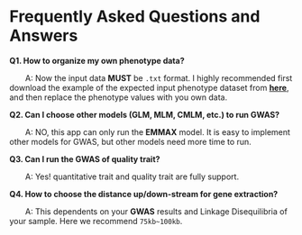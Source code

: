 # Frequently Asked Questions and Answers


**Q1. How to organize my own phenotype data?**

&emsp;&emsp;A: Now the input data **MUST** be `.txt` format. I highly recommended first download the example of the expected input phenotype dataset from <a href="http://10.75.29.207/lab_pub_file/file/sample_phenotype.txt" target="_blank">**here**</a>, and then replace the phenotype values with you own data.


**Q2. Can I choose other models (GLM, MLM, CMLM, etc.) to run GWAS?**

&emsp;&emsp;A: NO, this app can only run the **EMMAX** model. It is easy to implement other models for GWAS, but other models need more time to run.

**Q3. Can I run the  GWAS of quality trait?**

&emsp;&emsp;A: Yes! quantitative trait and quality trait are fully support.

**Q4. How to choose the distance up/down-stream for gene extraction?**

&emsp;&emsp;A: This dependents on your **GWAS** results and Linkage Disequilibria of your sample. Here we recommend `75kb~100kb`.




